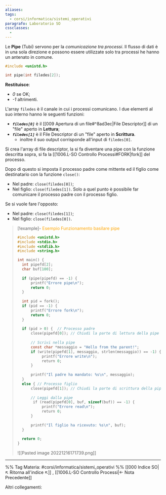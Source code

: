```yaml
---
aliases: 
tags:
  - corsi/informatica/sistemi_operativi
paragrafo: Laboratorio SO
cssclasses:
  - 
---
```

Le **Pipe** (Tubi) servono per la *comunicazione tra processi*. Il flusso di dati è in una sola direzione e possono essere utilizzate solo tra processi he hanno un antenato in comune.

```C
#include <unistd.h>

int pipe(int filedes[2]);
```

**Restituisce**:
- *0* se OK;
- *-1* altrimenti.

L'array `filedes` è il canale in cui i processi comunicano. I due elementi al suo interno hanno le seguenti funzioni:
- ***`filedes[0]`*** è il [[009 Apertura di un file#^8ad3ec|File Descriptor]] di un "file" aperto in **Lettura**;
- ***`filedes[1]`*** è il File Descriptor di un "file" aperto in **Scrittura**.
	- inoltre il suo output corrisponde all'input di `filedes[0]`.

Si crea l'array di file descriptor, la si fa diventare una pipe con la funzione descritta sopra, si fa la [[1006.L-SO Controllo Processi#FORK|fork]] del processo.

Dopo di questo si imposta il processo padre come mittente ed il figlio come destinatario con la funzione `close()`:
- Nel padre: `close(filedes[0])`;
- Nel figlio: `close(filedes[1])`.
Solo a quel punto è possibile far comunicare il processo padre con il processo figlio.

Se si vuole fare l'opposto:
- Nel padre: `close(filedes[1])`;
- Nel figlio: `close(filedes[0])`.

> [!example]- <font color="orange">Esempio Funzionamento basilare pipe</font>
>```C
>#include <unistd.h>
>#include <stdio.h>
>#include <stdlib.h>
>#include <string.h>
>
>int main() {
>	int pipefd[2];
>	char buf[100];
>	
>	if (pipe(pipefd) == -1) {
>		printf("Errore pipe\n");
>		return 0;
>	}
>	
>	int pid = fork();
>	if (pid == -1) {
>		printf("Errore fork\n");
>		return 0;
>	}
>	
>	if (pid > 0) {  // Processo padre
>		close(pipefd[0]); // Chiudi la parte di lettura della pipe
>		
>		// Scrivi nella pipe
>		const char *messaggio = "Hello from the parent!";
>		if (write(pipefd[1], messaggio, strlen(messaggio)) == -1) {
>			 printf("Errore write\n");
>			 return 0;
>		}
>		
>		printf("Il padre ha mandato: %s\n", messaggio);
>	}
>	else { // Processo figlio
>		close(pipefd[1]); // Chiudi la parte di scrittura della pipe
>		
>		// Leggi dalla pipe
>		 if (read(pipefd[0], buf, sizeof(buf)) == -1) {
>			 printf("Errore read\n");
>			 return 0;
>		}
>		
>		printf("Il figlio ha ricevuto: %s\n", buf);
>	}
>	
>	return 0;
>}
>```
>![[Pasted image 20221216171739.png]]



___
%%
Tag Materia: #corsi/informatica/sistemi_operativi 
%%
[[000 Indice SO|↖ Ritorna all'indice ↖]] , [[1006.L-SO Controllo Processi|← Nota Precedente]]

Altri collegamenti: 